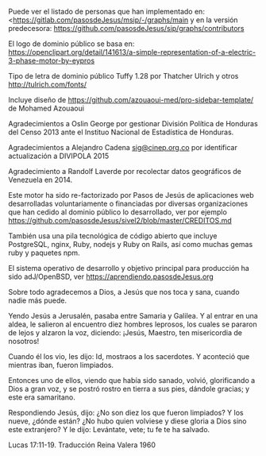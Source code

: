 Puede ver el listado de personas que han implementado en:
<https://gitlab.com/pasosdeJesus/msip/-/graphs/main
y en la versión predecesora:
<https://github.com/pasosdeJesus/sip/graphs/contributors>

El logo de dominio público se basa en:
<https://openclipart.org/detail/141613/a-simple-representation-of-a-electric-3-phase-motor-by-eypros>

Tipo de letra de dominio público Tuffy 1.28 por Thatcher Ulrich y otros
	http://tulrich.com/fonts/

Incluye diseño de https://github.com/azouaoui-med/pro-sidebar-template/ de
Mohamed Azouaoui

Agradecimientos a Oslin George por gestionar División Política de 
Honduras del Censo 2013 ante el Instituo Nacional de Estadística de Honduras.

Agradecimientos a Alejandro Cadena <sig@cinep.org.co> por identificar 
actualización a DIVIPOLA 2015

Agradecimiento a Randolf Laverde por recolectar datos geográficos de
Venezuela en 2014.

Este motor ha sido re-factorizado por Pasos de Jesús
de aplicaciones web desarrolladas voluntariamente o financiadas por 
diversas organizaciones que han cedido al dominio público lo desarrollado, 
ver por ejemplo
<https://github.com/pasosdeJesus/sivel2/blob/master/CREDITOS.md>

También usa una pila tecnológica de código abierto que incluye 
PostgreSQL, nginx, Ruby, nodejs y Ruby on Rails, así como muchas
gemas ruby y paquetes npm.

El sistema operativo de desarrollo y objetivo principal para producción
ha sido adJ/OpenBSD, ver https://aprendiendo.pasosdeJesus.org



Sobre todo agradecemos a Dios, a Jesús que nos toca y sana, cuando nadie 
más puede.

  Yendo Jesús a Jerusalén, pasaba entre Samaria y Galilea. 
  Y al entrar en una aldea, le salieron al encuentro diez hombres leprosos, 
  los cuales se pararon de lejos y alzaron la voz, diciendo: 
  ¡Jesús, Maestro, ten misericordia de nosotros! 

  Cuando él los vio, les dijo: Id, mostraos a los sacerdotes. 
  Y aconteció que mientras iban, fueron limpiados. 

  Entonces uno de ellos, viendo que había sido sanado, volvió, glorificando 
  a Dios a gran voz, y se postró rostro en tierra a sus pies, dándole gracias; 
  y este era samaritano. 

  Respondiendo Jesús, dijo: ¿No son diez los que fueron limpiados? 
  Y los nueve, ¿dónde están? ¿No hubo quien volviese y diese gloria a 
  Dios sino este extranjero? 
  Y le dijo: Levántate, vete; tu fe te ha salvado. 

  Lucas 17:11-19. Traducción Reina Valera 1960
